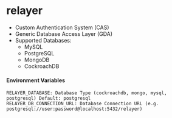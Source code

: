 # relayer

- Custom Authentication System (CAS)
- Generic Database Access Layer (GDA)
- Supported Databases:
  - MySQL
  - PostgreSQL
  - MongoDB
  - CockroachDB

#### Environment Variables

    RELAYER_DATABASE: Database Type (cockroachdb, mongo, mysql, postgresql) Default: postgresql
    RELAYER_DB_CONNECTION_URL: Database Connection URL (e.g. postgresql://user:password@localhost:5432/relayer)
